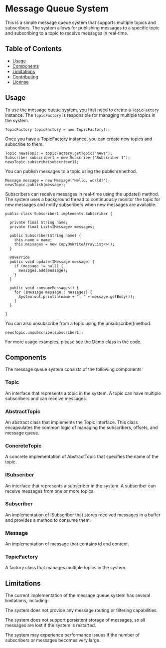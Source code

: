 # Message Queue System

This is a simple message queue system that supports multiple topics and subscribers. The system allows for publishing messages to a specific topic and subscribing to a topic to receive messages in real-time.

## Table of Contents

- [Usage](#usage)
- [Components](#components)
- [Limitations](#limitations)
- [Contributing](#contributing)
- [License](#license)

## Usage

To use the message queue system, you first need to create a `TopicFactory` instance. The `TopicFactory` is responsible for managing multiple topics in the system.

```
TopicFactory topicFactory = new TopicFactory();
```

Once you have a TopicFactory instance, you can create new topics and subscribe to them.

```
Topic newsTopic = topicFactory.getTopic("news");
Subscriber subscriber1 = new Subscriber("Subscriber 1");
newsTopic.subscribe(subscriber1);
```
You can publish messages to a topic using the publish()method.
```
Message message = new Message("Hello, world!");
newsTopic.publish(message);
```
Subscribers can receive messages in real-time using the update() method. The system uses a background thread to continuously monitor the topic for new messages and notify subscribers when new messages are available.

```
public class Subscriber1 implements Subscriber {

  private final String name;
  private final List<IMessage> messages;

  public Subscriber(String name) {
    this.name = name;
    this.messages = new CopyOnWriteArrayList<>();
  }

  @Override
  public void update(IMessage message) {
    if (message != null) {
      messages.add(message);
    }
  }

  public void consumeMessages() {
    for (IMessage message : messages) {
      System.out.println(name + ": " + message.getBody());
    }
  }

}
```
You can also unsubscribe from a topic using the unsubscribe()method.

```
newsTopic.unsubscribe(subscriber1);
```
For more usage examples, please see the Demo class in the code.

## Components
The message queue system consists of the following components

### Topic
An interface that represents a topic in the system. A topic can have multiple subscribers and can receive messages.

### AbstractTopic
An abstract class that implements the Topic interface. This class encapsulates the common logic of managing the subscribers, offsets, and message queue.

### ConcreteTopic
A concrete implementation of AbstractTopic that specifies the name of the topic.

### ISubscriber
An interface that represents a subscriber in the system. A subscriber can receive messages from one or more topics.

### Subscriber
An implementation of ISubscriber that stores received messages in a buffer and provides a method to consume them.

### Message
An implementation of message that contains id and content.

### TopicFactory
A factory class that manages multiple topics in the system.

## Limitations
The current implementation of the message queue system has several limitations, including:

The system does not provide any message routing or filtering capabilities.

The system does not support persistent storage of messages, so all messages are lost if the system is restarted.

The system may experience performance issues if the number of subscribers or messages becomes very large.
